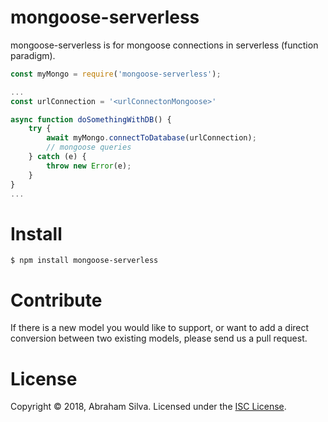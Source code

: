 
# mongoose-serverless

mongoose-serverless is for mongoose connections in serverless (function paradigm).
```js
const myMongo = require('mongoose-serverless');

...
const urlConnection = '<urlConnectonMongoose>'

async function doSomethingWithDB() {
    try {
        await myMongo.connectToDatabase(urlConnection);
        // mongoose queries
    } catch (e) {
        throw new Error(e);
    }
}
...
```

# Install

```console
$ npm install mongoose-serverless
```

# Contribute

If there is a new model you would like to support, or want to add a direct conversion between two existing models, please send us a pull request.

# License
Copyright &copy; 2018, Abraham Silva. Licensed under the [ISC License](LICENSE).